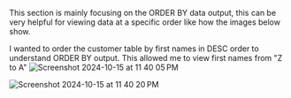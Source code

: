 This section is mainly focusing on the ORDER BY data output, this can be very helpful for viewing data at a specific order like how the images below show.

I wanted to order the customer table by first names in DESC order to understand ORDER BY output. This allowed me to view first names from "Z to A" 
![Screenshot 2024-10-15 at 11 40 05 PM](https://github.com/user-attachments/assets/c10b537a-0fd4-4a88-b99f-2cf328d18418)

![Screenshot 2024-10-15 at 11 40 20 PM](https://github.com/user-attachments/assets/a881e47c-5f27-4ef2-aa7a-139412f39320)
